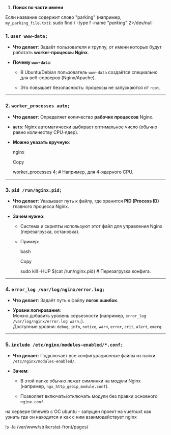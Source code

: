 1. **Поиск по части имени**

Если название содержит слово "parking" (например, `my_parking_file.txt`):
sudo find / -type f -name "*parking*" 2>/dev/null


### **1. `user www-data;`**

- **Что делает**: Задаёт пользователя и группу, от имени которых будут работать **worker-процессы Nginx**.
    
- **Почему `www-data`**:
    
    - В Ubuntu/Debian пользователь `www-data` создаётся специально для веб-серверов (Nginx/Apache).
        
    - Это повышает безопасность: процессы не запускаются от `root`.
        

---

### **2. `worker_processes auto;`**

- **Что делает**: Определяет количество **рабочих процессов** Nginx.
    
- **`auto`**: Nginx автоматически выбирает оптимальное число (обычно равно количеству CPU-ядер).
    
- **Можно указать вручную**:
    
    nginx
    
    Copy
    
    worker_processes 4;  # Например, для 4-ядерного CPU.
    

---

### **3. `pid /run/nginx.pid;`**

- **Что делает**: Указывает путь к файлу, где хранится **PID (Process ID)** главного процесса Nginx.
    
- **Зачем нужно**:
    
    - Система и скрипты используют этот файл для управления Nginx (перезагрузка, остановка).
        
    - Пример:
        
        bash
        
        Copy
        
        sudo kill -HUP $(cat /run/nginx.pid)  # Перезагрузка конфига.
        

---

### **4. `error_log /var/log/nginx/error.log;`**

- **Что делает**: Задаёт путь к файлу **логов ошибок**.
    
- **Уровни логирования**:  
    Можно добавить уровень серьезности (например, `error_log /var/log/nginx/error.log warn;`).  
    Доступные уровни: `debug`, `info`, `notice`, `warn`, `error`, `crit`, `alert`, `emerg`.
    

---

### **5. `include /etc/nginx/modules-enabled/*.conf;`**

- **Что делает**: Подключает все конфигурационные файлы из папки `/etc/nginx/modules-enabled/`.
    
- **Зачем**:
    
    - В этой папке обычно лежат симлинки на модули Nginx (например, `ngx_http_geoip_module.conf`).
        
    - Позволяет включать/отключать модули без правки основного `nginx.conf`.





на  сервере timeweb с ОС ubuntu  - запущен проект на vue/nuxt как узнать где он находится и как с ним взаимодействует nginx 


ls -la /var/www/strikerstat-front/pages/ 

